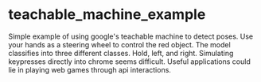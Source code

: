 # teachable_machine_example
Simple example of using google's teachable machine to detect poses. Use your hands as a steering wheel to control the red object. The model classifies into three different classes. Hold, left, and right. Simulating keypresses directly into chrome seems difficult. Useful applications could lie in playing web games through api interactions.
